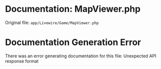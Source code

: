 # Documentation: MapViewer.php

Original file: `app/Livewire/Game/MapViewer.php`

# Documentation Generation Error

There was an error generating documentation for this file: Unexpected API response format